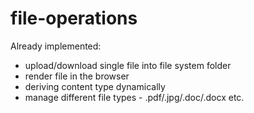 # file-operations
Already implemented:
- upload/download single file into file system folder
- render file in the browser
- deriving content type dynamically
- manage different file types - .pdf/.jpg/.doc/.docx etc.
